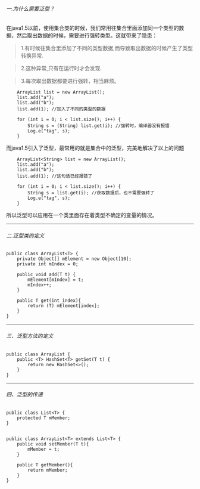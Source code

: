
###### 一.为什么需要泛型？
在java1.5以前，使用集合类的时候，我们常用往集合里面添加同一个类型的数据，然后取出数据的时候，需要进行强转类型。这就带来了隐患：
>1.有时候往集合里添加了不同的类型数据,而导致取出数据的时候产生了类型转换异常.

>2.这种异常,只有在运行时才会发现.

>3.每次取出数据都要进行强转，相当麻烦。

```
    ArrayList list = new ArrayList();
    list.add("a");
    list.add("b");
    list.add(1); //加入了不同的类型的数据
    
    for (int i = 0; i < list.size(); i++) {
        String s = (String) list.get(i); //强转时，编译器没有报错
        Log.e("tag", s);
    }
```
而java1.5引入了泛型，最常用的就是集合中的泛型，完美地解决了以上的问题
```
    ArrayList<String> list = new ArrayList();
    list.add("a");
    list.add("b");
    list.add(1); //这句话已经报错了

    for (int i = 0; i < list.size(); i++) {
        String s = list.get(i); //获取数据后，也不需要强转了
        Log.e("tag", s);
    }
```
所以泛型可以应用在一个类里面存在着类型不确定的变量的情况。

------


###### 二.泛型类的定义
```
public class ArrayList<T> {
    private Object[] mElement = new Object[10];
    private int mIndex = 0;

    public void add(T t) {
        mElement[mIndex] = t;
        mIndex++;
    }
    
    public T get(int index){
        return (T) mElement[index];
    }
}

```
------

###### 三、泛型方法的定义
```
public class ArrayList {
    public <T> HashSet<T> getSet(T t) {
        return new HashSet<>();
    }
}

```
------

###### 四、泛型的传递
```
public class List<T> {
    protected T mMember;
}


public class ArrayList<T> extends List<T> {
    public void setMember(T t){
        mMember = t;
    }

    public T getMember(){
        return mMember;
    }
}
```

